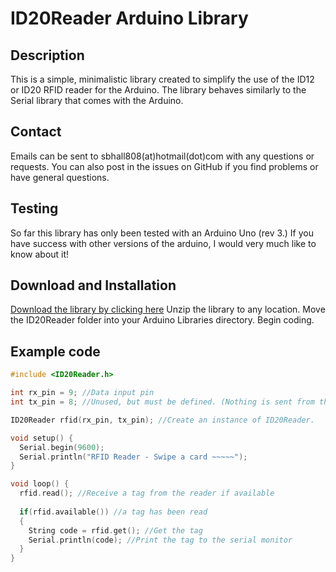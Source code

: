 ID20Reader Arduino Library
==========================

## Description
This is a simple, minimalistic library created to simplify the use of the ID12 or ID20 RFID reader for the Arduino.
The library behaves similarly to the Serial library that comes with the Arduino.

## Contact
Emails can be sent to sbhall808(at)hotmail(dot)com with any questions or requests. 
You can also post in the issues on GitHub if you find problems or have general questions.

## Testing
So far this library has only been tested with an Arduino Uno (rev 3.) If you have success with other versions of the arduino, I would very much like to know about it!

## Download and Installation
[Download the library by clicking here](https://github.com/Thumperrr/Arduino_ID20Reader/archive/master.zip)
Unzip the library to any location.
Move the ID20Reader folder into your Arduino Libraries directory. 
Begin coding.

## Example code
```C++
#include <ID20Reader.h>

int rx_pin = 9; //Data input pin
int tx_pin = 8; //Unused, but must be defined. (Nothing is sent from the Arduino to the reader.)

ID20Reader rfid(rx_pin, tx_pin); //Create an instance of ID20Reader.

void setup() {
  Serial.begin(9600);
  Serial.println("RFID Reader - Swipe a card ~~~~~");
}

void loop() {
  rfid.read(); //Receive a tag from the reader if available
  
  if(rfid.available()) //a tag has been read
  {
    String code = rfid.get(); //Get the tag
    Serial.println(code); //Print the tag to the serial monitor
  }
}
```
